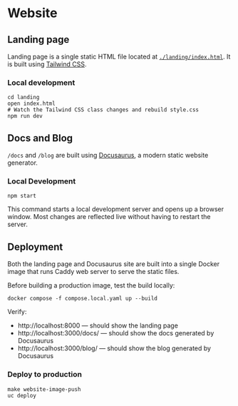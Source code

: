 # Website

## Landing page

Landing page is a single static HTML file located at [`./landing/index.html`](./landing/index.html). It is built
using [Tailwind CSS](https://tailwindcss.com/).

### Local development

```shell
cd landing
open index.html
# Watch the Tailwind CSS class changes and rebuild style.css
npm run dev
```

## Docs and Blog

`/docs` and `/blog` are built using [Docusaurus](https://docusaurus.io/), a modern static website generator.

### Local Development

```
npm start
```

This command starts a local development server and opens up a browser window. Most changes are reflected live without
having to restart the server.

## Deployment

Both the landing page and Docusaurus site are built into a single Docker image that runs Caddy web server to serve the
static files.

Before building a production image, test the build locally:

```shell
docker compose -f compose.local.yaml up --build
```

Verify:

* http://localhost:8000 — should show the landing page
* http://localhost:3000/docs/ — should show the docs generated by Docusaurus
* http://localhost:3000/blog/ — should show the blog generated by Docusaurus

### Deploy to production

```shell
make website-image-push
uc deploy
```
